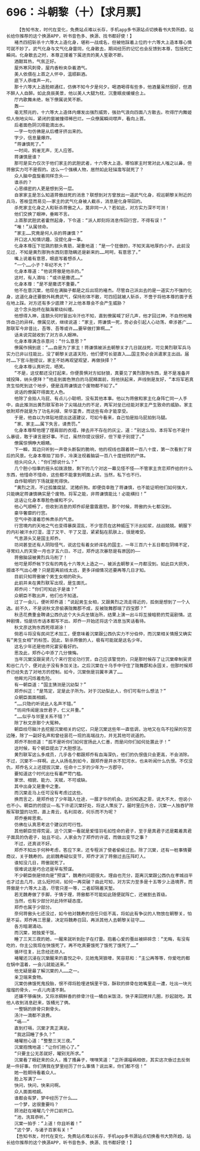 # 696：斗朝黎（十）【求月票】
        【告知书友，时代在变化，免费站点难以长存，手机app多书源站点切换看书大势所趋，站长给你推荐的这个换源APP，听书音色多、换源、找书都好使！】
       褚杰四招斩杀十六等大上造化身，堪称一战成名，但被他踩着上位的十六等大上造本尊心情可就不妙了。武气化身与文气化身雷同，化身散去，期间经历的记忆也会反馈到本尊，包括死亡瞬间。化身散去之时，本尊正搂着下属进贡的美人笙歌不断。
       酒酣耳热，气氛正好。
       屋外寒风刺骨，屋内香粉夹杂着酒气。
       美人依偎在上首之人怀中，温顺斟酒。
       底下人恭维声一片。
       那十六等大上造脸颊通红，仿佛不知今夕是何夕。喝酒喝得有些多，他酒量虽然很好，但酒不醉人人自醉。如此良辰美景，他以美人大腿为枕，沉重眼皮缓缓合上。
       厅内歌舞未绝，帐下僚属说笑不断。
       轰——
       毫无预兆的，十六等大上造体内爆发出强烈威势，强劲气浪向四面八方散去。吹得厅内舞姬伶人倒地尖叫，紧闭的窗被撞得稀巴烂。一众僚属瞬间噤声，看向上首。
       后者面色阴沉得能滴出水。
       一字一句仿佛是从后槽牙挤出来的。
       字少，信息量爆炸。
       “蒋谦慎死了。”
       一时间，鸦雀无声，无人应答。
       蒋谦慎是谁？
       那可是实力仅次于他们家主的武胆武者，十六等大上造，哪怕家主时常对此人嗤之以鼻，但蒋傲实力可不是假的。这么一个强横人物，居然如此轻描澹写就死了？
       众人脑中盘旋着同样念头——
       谁杀的？
       心思缜密的人更是想到另一层。
       自家家主是怎么知道蒋傲战死的消息？联想到对方曾放出一道武气化身，视巡朝黎关附近的兵马，答桉显而易见——家主的武气化身被人截杀，消息是化身带回的。
       杀死家主化身之人和斩杀蒋傲之人，莫非同一人？若如此，对方实力深不可测！
       他们交换了眼神，垂眸不言。
       上首那武胆武者霍然起身，下令道：“派人即刻将消息传回行宫，不得有误！”
       “唯！”从属领命。
       “家主……究竟是何人杀的蒋谦慎？”
       开口这人知情识趣，没提化身一事。
       化身本尊压下狂跳的额头青筋，凝重地道：“是一个狂傲的，不知天高地厚的小子。此前没见过，不知是黄烈那狗东西刻意隐瞒还是新来的……呵呵，有意思了。”
       嘴上说着有意思，眼底写着想杀人。
       “一个……小子？年纪不大？”
       化身本尊道：“他说蒋傲是他杀的。”
       这时，有人滴咕：“或许是撒谎……”
       化身本尊：“是不是撒谎不重要。”
       他不在意沉棠，他现在满脑子都是之后出现的褚杰。尽管自己派出去的是一道实力不强的化身，这道化身还要额外耗费武气，保持形体不散，可四招就被人斩杀，不啻于将他本尊的面子丢在地上踩。对方还有多少底牌？对上他本尊会不会产生威胁？
       这个念头始终在脑海萦绕纠缠。
       他想得入神，连额头何时冒出冷汗也不知，直到僚属喊了好几声，他才回过神，不自然地掩饰自己的异样。僚属见状，继续说道：“家主，蒋谦慎一死，势必会引起人心动荡，牵涉甚广……那联军今非昔比，吾等、吾等或许……要早做打算啊……”
       话未说完就收到了对方杀人眼神。
       化身本尊满含杀意问：“什么意思？”
       僚属作揖到底：“……自是为了家主！蒋谦慎被派去朝黎关才几日就战死，可见黄烈联军兵马实力已非以往能比，没了朝黎关这道天险，他们便可长驱直入……国主势必会派遣家主出战。届时……下官斗胆提议，家主不妨再观望观望，再做抉择？”
       化身本尊认真听完，哂笑。
       “不是，这仗都还没打起来，你便畏惧对方如豺狼，真要见了黄烈那狗东西，是不是准备开城投降，纳头便拜？”他走到面色煞白的马屁精面前，将他扶起来，声线倒是友好，“本将军若真贪生怕死到这个地步，便是连蒋谦慎这个废物都不如了。”
       说话的僚属吓得面无人色。
       他除了会拍人马屁、有点儿小聪明，没有其他本事。他以为蒋傲和家主化身阵亡同一人手中，由此推测出黄烈联军弥补了尖端战力的不足，两军对垒已经能对家主产生致命的威胁。家主依附郑乔就是为了功名利禄、荣华富贵，而这些有命才能享受。
       于是，他自以为体贴地提出这道建议，可如今看来，自己怕是拍马屁拍到马腿。
       “家、家主……属下失言，请责罚。”
       化身本尊帮他理了理肩部的衣褶，掸去并不存在的灰尘，道：“别这么怕，本将军也不是什么暴徒，敢于谏言是好事。不过，虽然你提议很好，但下辈子别提了。”
       僚属惊惧睁大眼睛。
       下一瞬，耳边只听到一声骨头断裂的脆响，他的视线也跟着转一百八十度，第一次看到了背后的风景。化身本尊拍了拍手，冷漠注视着脑袋一百八十度扭转的尸体。
       扭头问众人：“你们想说什么？”
       几个胆小怕事的摇头如拨浪鼓，剩下的几个对这一幕见怪不怪——不管家主贪恋郑乔给的什么东西，他惜命不惜命，这些都不能拿到明面上讲。当然，私下也不行。
       自作聪明的下场就是死得快。
       “黄烈之流，不过孤雏腐鼠、泥猪疥狗。即便侥幸胜了蒋谦慎，也不能证明他们如何强大，只能确定蒋谦慎确实是个废物。将军之能，非蒋谦慎能比！必能横扫！”
       这话让化身本尊脸色缓和不少。
       他心气顺畅了，但收到消息的郑乔却是雷霆震怒。那个时候，蒋傲的头七都没到。
       豪华奢靡的行宫。
       空气中弥漫着恐怖肃杀的气息。
       行宫境内的天地之气也变得暴戾混乱，不少官员在这种威压下汗出如浆，战战兢兢。朝服下的内衫被汗水打湿，湿了又干、干了又湿，紧紧黏在肌肤上，很是难受。
       气息源头又是国主郑乔。
       坊间甚至还有人阴阳怪气，说这位有着女娇诨名的国主，一年三百六十五日都在阴晴不定，寻常妇人的天癸一月也才五六日。不过，郑乔这次暴怒是有原因的——
       蒋傲脑袋被黄烈兵马削了！
       他可是郑乔帐下仅有的两名十六等大上造之一，被派去朝黎关一月都没到。如此巨大损失，搁谁不气出心梗？只是距离前线太远，更多详细情况还要再等几日才知。
       目前只知蒋傲被个男生女相的砍头。
       此前并未在黄烈联军出现，是生面孔。
       郑乔问：“你们可知此子是谁？”
       众朝臣不敢出声，他们也不知道。
       过了一会儿，便听郑乔道：“说起男生女相，又跟黄烈之流走得近的，孤倒是想到了一个人选。前不久，不是说秋文彦偷袭陇舞郡不成，反被陇舞郡端了四宝郡？”
       秋丞花费重金聘请公西仇这个大头兵坐镇治所，结果上演一出斗将互接暗箭的荒诞剧情。这种剧情，怕是坊市话本都写不出。郑乔一开始还将这个消息当笑话看待。
       秋文彦这狗东西死得湖涂！
       倘若斗将没有民间艺术加工，便意味着沉棠跟公西仇实力不分伯仲，而沉棠相关情报又确实有“男生女相”的标签。因此，斩杀蒋傲的人，极有可能就是这名少年。
       这名少年还是他师兄宴安看好的。
       思及此，郑乔心中添了几分懊悔。
       当年沉棠没跟吴贤几个来行宫论功行赏，自己应该警觉的，只是那时候存了让沉棠牵制吴贤和谷仁几个，便对此子没有多加关注。之后沉棠在十乌手中守住了陇舞郡和永固关，但那时候郑乔已经失去了对地方的控制。如今，沉棠倒是羽翼丰满了……
       他眸光闪烁着危险。
       有一朝臣道：“国主猜测是沉幼梨？”
       郑乔纠正：“是笃定，定是此子所为。对于沉幼梨此人，你们可有什么想法？”
       众朝臣面面相觑。
       “……只隐约听说此人名声不错。”
       “坊间传闻是浊世君子，仁义并重。”
       “……似乎与邻里关系不错？”
       除了秋文彦那个大冤种。
       朝臣绞尽脑汁去挖掘沉棠相关的记忆，只是沉棠这些年一直低调，治地又在鸟不拉屎的穷苦边陲，除了一副好名声和曾经昙花一现的高端战力，并无其他可说道的。
       郑乔不耐烦道：“孤不是听你们如何宣扬此人仁善，而是问你们如何处置此子！”
       这时候，有个朝臣提出了大胆想法。
       黄烈联军这么多成员，几乎各个都跟郑乔有血海深仇，他们的仇恨值只会更高，不会消除。不过，沉棠不一样啊。此人从扬名到如今，跟郑乔是井水不犯河水，也未听闻什么仇恨。不仅没仇，郑乔名义上还提拔沉棠，任命十二岁的少年为一方郡守。
       要知道这个时代出仕有着严苛门槛。
       家世、相貌、能力、天赋，不可或缺。
       其中出身又是重中之重。
       而沉棠走马上任可没有考虑过这些。
       换而言之，是郑乔给了少年踏入仕途，一展才华的机会。这份知遇之恩，说大不大，但说小也不小。朝臣的的提议——私下许诺沉棠好处，将这人策反了。届时里应外合，沉棠一人独吞铲除叛军联盟的功劳。直上青云，名利双收，何乐而不为呢？
       郑乔垂眸思索。
       仿佛在认真思考这个建议的可行性。
       其他朝臣觉得荒诞，这个沉棠一看就是爱惜羽毛如性命的君子，至于是真君子还是戴着真君子面具的伪君子，姑且不论。人家会为了郑乔的许诺，而做出变节之事？
       不过，还真说不好。
       郑乔不知出于何种考虑，答应下来，还专程派了使者偷偷过去。除了沉棠，还有一桩事情要商议，关于魏寿的。此前魏寿疑似变节，郑乔才派了蒋傲过去压阵盯人。
       谁知没几日，蒋傲就死了。
       很难说这是巧合还是早有预谋。
       不少朝臣倒是倾向是“预谋”，魏寿的问题很大。理由也充分，距离沉棠跟公西仇在孝城战平也才过去几月，这么短时间，如何一再突破？由此可知，对方实力至多是十五等少上造境界，而蒋傲是十六等大上造，尽管只差一等，二者却隔着天堑。
       若无魏寿做了手脚，于情于理，蒋傲都不可能如此随便就阵亡，还被割去首级。
       当然，也有少部分对此持怀疑态度。
       郑乔也属于少部分。
       奈何蒋傲头七还没过，如今他对魏寿的信任只低不高，将如此有争议的人物放在朝黎关，怕是不妥。郑乔再三思量，决定将魏寿召回，再派其他人去朝黎关驻守……
       各方暗潮涌动。
       而沉棠，她独爱干饭。
       睡了三天三夜的她，一醒来就听到肚子在打雷。抱着心爱的蚕丝被碎碎念：“无晦，有没有吃的，你主公我现在快饿死了。再不吃真要饿死了饿死了饿死了……”
       循环往复，比念经还烦人。
       褚曜还沉浸在沉棠醒来的喜悦之中，见她鬼哭狼嚎，笑容慈和：“主公再等等，你爱吃的都在锅中温着，一会儿就能送来。”
       他无疑是最了解沉棠的人……之一。
       亲卫端来食物。
       沉棠仿佛饿死鬼投胎，恨不得将脸埋进锅里干饭，酥软的排骨在她嘴里走一遭，吐出一块光熘熘的骨头，一点儿肉渣不剩。
       还嫌不够痛快，又将浓稠鲜香的排骨汁往一桶白米饭浇，快子来回搅拌几圈，抄起就吃。其他人收到消息赶来，饭桶光了俩。
       一整锅的排骨只剩骨头。
       汤汁一滴都不浪费。
       “嗝——”
       直到打嗝，沉棠才真正满足。
       “我这回睡了多久？”
       褚曜担心道：“整整三天三夜。”
       沉棠抱愧地道：“让你们担心了。”
       “只要主公无恙就好，曜别无所求。”
       沉棠看了眼赶来的众人，搔了搔鼻子，嘿嘿笑道：“正所谓福祸相依，其实这次昏过去反倒是一件好事。你们猜我在梦里经历了什么事情？说出来，你们都不信！”
       她一脸期待看着众人。
       脸上写满了——
       快问，快问，快来问啊。
       众人面面相觑。
       谁都会有梦，梦中经历了什么……
       一个梦，这很重要吗？
       顾池赶在褚曜几个开口前开口。
       “池，洗耳恭听。”
       沉棠一拍手：“上道！你且听着！”
       “这个梦，与诸子百家有关！”
       【告知书友，时代在变化，免费站点难以长存，手机app多书源站点切换看书大势所趋，站长给你推荐的这个换源APP，听书音色多、换源、找书都好使！】